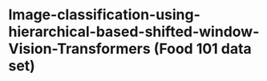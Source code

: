 # Image-classification-using-hierarchical-based-shifted-window-Vision-Transformers (Food 101 data set)
